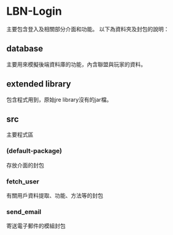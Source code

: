 # LBN-Login
主要包含登入及相關部分介面和功能。
以下為資料夾及封包的說明：

## database
主要用來模擬後端資料庫的功能，內含聯盟與玩家的資料。

## extended library
包含程式用到，原始jre library沒有的jar檔。

## src
主要程式區

### (default-package)
存放介面的封包

### fetch_user
有關用戶資料提取、功能、方法等的封包

### send_email
寄送電子郵件的模組封包
